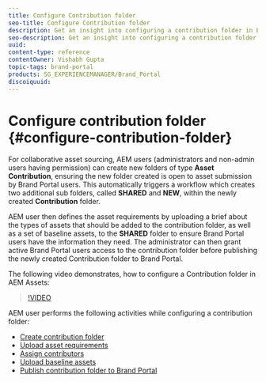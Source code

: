 ```yaml
---
title: Configure Contribution folder
seo-title: Configure Contribution folder
description: Get an insight into configuring a contribution folder in Brand Portal.
seo-description: Get an insight into configuring a contribution folder in Brand Portal.
uuid: 
content-type: reference
contentOwner: Vishabh Gupta
topic-tags: brand-portal
products: SG_EXPERIENCEMANAGER/Brand_Portal
discoiquuid: 
---
```


# Configure contribution folder {#configure-contribution-folder}

For collaborative asset sourcing, AEM users (administrators and non-admin users having permission) can create new folders of type **Asset Contribution**, ensuring the new folder created is open to asset submission by Brand Portal users.  This automatically triggers a workflow which creates two additional sub folders, called **SHARED** and **NEW**, within the newly created **Contribution** folder.

AEM user then defines the asset requirements by uploading a brief about the types of assets that should be added to the contribution folder, as well as a set of baseline assets, to the **SHARED** folder to ensure Brand Portal users have the information they need. The administrator can then grant active Brand Portal users access to the contribution folder before publishing the newly created Contribution folder to Brand Portal.

The following video demonstrates, how to configure a Contribution folder in AEM Assets:

>[!VIDEO](https://video.tv.adobe.com/v/30547)

AEM user performs the following activities while configuring a contribution folder:

* [Create contribution folder](brand-portal-create-contribution-folder.md)
* [Upload asset requirements](brand-portal-configure-contribution-folder-properties.md)
* [Assign contributors](brand-portal-configure-contribution-folder-properties.md)
* [Upload baseline assets](brand-portal-upload-baseline-assets.md)
* [Publish contribution folder to Brand Portal](brand-portal-publish-contribution-folder-to-brand-portal.md)
